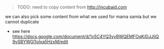 

> TODO: need to copy content from http://incubaid.com

we can also pick some content from what we used for mama samia but we cannot duplicate

- see here https://docs.google.com/document/d/1v5C4YQ3yvBWQEMFOqKiDJJIiQ9vSBYWGl1olxa5HzxM/edit


